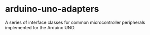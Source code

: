 # arduino-uno-adapters
A series of interface classes for common microcontroller peripherals implemented for the Arduino UNO.

